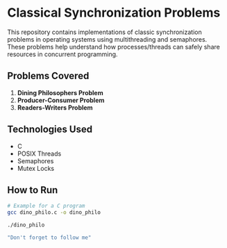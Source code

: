 # Classical Synchronization Problems

This repository contains implementations of classic synchronization problems in operating systems using multithreading and semaphores. These problems help understand how processes/threads can safely share resources in concurrent programming.

## Problems Covered

1. **Dining Philosophers Problem**
2. **Producer-Consumer Problem**
3. **Readers-Writers Problem**

## Technologies Used

- C 
- POSIX Threads
- Semaphores
- Mutex Locks

## How to Run

```bash
# Example for a C program
gcc dino_philo.c -o dino_philo

./dino_philo

"Don't forget to follow me"